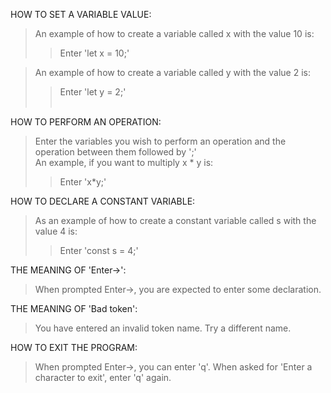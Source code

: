 HOW TO SET A VARIABLE VALUE:
>An example of how to create a variable called x with the value 10 is:
>>Enter 'let x = 10;'<br />

>An example of how to create a variable called y with the value 2 is:<br />
>>Enter 'let y = 2;'
<br /><br />

HOW TO PERFORM AN OPERATION:
>Enter the variables you wish to perform an operation and the operation between them followed by ';'<br />
>An example, if you want to multiply x * y is: <br />
>>Enter 'x*y;'

HOW TO DECLARE A CONSTANT VARIABLE:
>As an example of how to create a constant variable called s with the value 4 is:<br />
>>Enter 'const s = 4;'

THE MEANING OF 'Enter->':
>When prompted Enter->, you are expected to enter some declaration.

THE MEANING OF 'Bad token':
>You have entered an invalid token name. Try a different name.

HOW TO EXIT THE PROGRAM:
>When prompted Enter->, you can enter 'q'. When asked for 'Enter a character to exit', enter 'q' again.